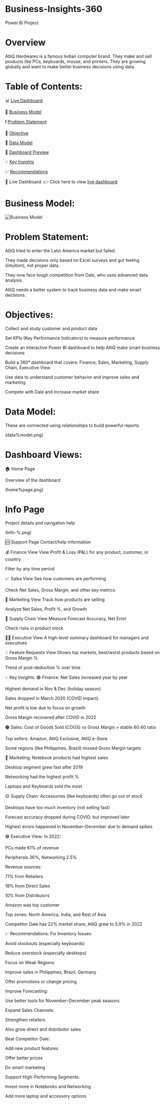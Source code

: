 # Business-Insights-360

Power Bi Project

# Overview

AtliQ Hardwares is a famous Indian computer brand. They make and sell products like PCs, keyboards, mouse, and printers.
They are growing globally and want to make better business decisions using data.

# Table of Contents:

📊 [Live Dashboard](#live-dashboard)

🧱 [Business Model](#Business-model)

❗ [Problem Statement](#problem-statement)

🎯 [Objective](#objective)

🧩 [Data Model](#data-model)

👀 [Dashboard Preview](#dashboard-preview)

💡 [Key Insights](#key-Insights)

✅ [Recommendations](#recommendations)

🔗 Live Dashboard:
👉 Click here to view [live dashboard](https://app.powerbi.com/links/wsw3XU5fO1?ctid=c6e549b3-5f45-4032-aae9-d4244dc5b2c4&pbi_source=linkShare&bookmarkGuid=79ef9c25-235f-47cc-a6d1-155c6f91122d)

# Business Model:
![Business Model](bi%360%atliq%business%model.png)


# Problem Statement:
AtliQ tried to enter the Latin America market but failed.

They made decisions only based on Excel surveys and gut feeling (intuition), not proper data.

They now face tough competition from Dale, who uses advanced data analysis.

AtliQ needs a better system to track business data and make smart decisions.

# Objectives:
Collect and study customer and product data

Set KPIs (Key Performance Indicators) to measure performance

Create an interactive Power BI dashboard to help AtliQ make smart business decisions

Build a 360° dashboard that covers: Finance, Sales, Marketing, Supply Chain, Executive View

Use data to understand customer behavior and improve sales and marketing

Compete with Dale and increase market share

# Data Model:

These are connected using relationships to build powerful reports

(data%model.png)

# Dashboard Views:

🏠 Home Page

Overview of the dashboard

(home%page.png)

# Info Page

Project details and navigation help

(Info-%.png)

🆘 Support Page
Contact/help information

💰 Finance View
View Profit & Loss (P&L) for any product, customer, or country

Filter by any time period

📈 Sales View
See how customers are performing

Check Net Sales, Gross Margin, and other key metrics

📣 Marketing View
Track how products are selling

Analyze Net Sales, Profit %, and Growth

🚚 Supply Chain View
Measure Forecast Accuracy, Net Error

Check risks in product stock

🧑‍💼 Executive View
A high-level summary dashboard for managers and executives

💡 Feature Requests View
Shows top markets, best/worst products based on Gross Margin %

Trend of post-deduction % over time

💡 Key Insights:
🟢 Finance:
Net Sales increased year by year

Highest demand in Nov & Dec (holiday season)

Sales dropped in March 2020 (COVID impact)

Net profit is low due to focus on growth

Gross Margin recovered after COVID in 2022

🟠 Sales:
Cost of Goods Sold (COGS) vs Gross Margin = stable 60:40 ratio

Top sellers: Amazon, AtliQ Exclusive, AtliQ e-Store

Some regions (like Philippines, Brazil) missed Gross Margin targets

🔵 Marketing:
Notebook products had highest sales

Desktop segment grew fast after 2019

Networking had the highest profit %

Laptops and Keyboards sold the most

🟡 Supply Chain:
Accessories (like keyboards) often go out of stock

Desktops have too much inventory (not selling fast)

Forecast accuracy dropped during COVID, but improved later

Highest errors happened in November–December due to demand spikes

🟣 Executive View:
In 2022:

PCs made 61% of revenue

Peripherals 36%, Networking 2.5%

Revenue sources:

71% from Retailers

18% from Direct Sales

10% from Distributors

Amazon was top customer

Top zones: North America, India, and Rest of Asia

Competitor Dale has 22% market share; AtliQ grew to 5.9% in 2022

✅ Recommendations:
Fix Inventory Issues:

Avoid stockouts (especially keyboards)

Reduce overstock (especially desktops)

Focus on Weak Regions:

Improve sales in Philippines, Brazil, Germany

Offer promotions or change pricing

Improve Forecasting:

Use better tools for November–December peak seasons

Expand Sales Channels:

Strengthen retailers

Also grow direct and distributor sales

Beat Competitor Dale:

Add new product features

Offer better prices

Do smart marketing

Support High-Performing Segments:

Invest more in Notebooks and Networking

Add more laptop and accessory options
